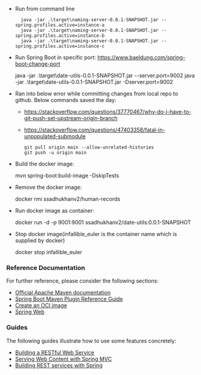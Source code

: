 * Run from command line


        java -jar .\target\naming-server-0.0.1-SNAPSHOT.jar --spring.profiles.active=instance-a
        java -jar .\target\naming-server-0.0.1-SNAPSHOT.jar --spring.profiles.active=instance-b
        java -jar .\target\naming-server-0.0.1-SNAPSHOT.jar --spring.profiles.active=instance-c

* Run Spring Boot in specific port: https://www.baeldung.com/spring-boot-change-port


    java -jar .\target\date-utils-0.0.1-SNAPSHOT.jar --server.port=9002
    java -jar .\target\date-utils-0.0.1-SNAPSHOT.jar -Dserver.port=9002 

* Ran into below error while committing changes from local repo to github. Below commands saved the day:
    * https://stackoverflow.com/questions/37770467/why-do-i-have-to-git-push-set-upstream-origin-branch
    * https://stackoverflow.com/questions/47403358/fatal-in-unpopulated-submodule

          git pull origin main --allow-unrelated-histories
          git push -u origin main

* Build the docker image:


    mvn spring-boot:build-image -DskipTests

* Remove the docker image:


    docker rmi ssadhukhanv2/human-records

* Run docker image as container:


    docker run -d -p 9001:9001 ssadhukhanv2/date-utils:0.0.1-SNAPSHOT


* Stop docker image(infallible_euler is the container name which is supplied by docker)


    docker stop infallible_euler

### Reference Documentation
For further reference, please consider the following sections:

* [Official Apache Maven documentation](https://maven.apache.org/guides/index.html)
* [Spring Boot Maven Plugin Reference Guide](https://docs.spring.io/spring-boot/docs/2.6.1/maven-plugin/reference/html/)
* [Create an OCI image](https://docs.spring.io/spring-boot/docs/2.6.1/maven-plugin/reference/html/#build-image)
* [Spring Web](https://docs.spring.io/spring-boot/docs/2.6.1/reference/htmlsingle/#boot-features-developing-web-applications)

### Guides
The following guides illustrate how to use some features concretely:

* [Building a RESTful Web Service](https://spring.io/guides/gs/rest-service/)
* [Serving Web Content with Spring MVC](https://spring.io/guides/gs/serving-web-content/)
* [Building REST services with Spring](https://spring.io/guides/tutorials/bookmarks/)

